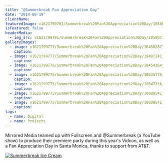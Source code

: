 ```yaml
---
title: "@Summerbreak Fan Appreciation Day"
date: "2014-08-19"
clientName: 
featuredImage: v1621799781/Summerbreak%20Fan%20Appreciation%20Day/10580717_890765337618566_4446654532525409101_o_czxpn9.jpg
isFeatured: false
headerMedia:
  - img_src: v1621799781/Summerbreak%20Fan%20Appreciation%20Day/10580717_890765337618566_4446654532525409101_o_czxpn9.jpg
galleryImages:
  - image: v1621799777/Summerbreak%20Fan%20Appreciation%20Day/10450287_890764637618636_7575976118346345791_o_ffmymu.jpg
    caption: 
  - image: v1621799777/Summerbreak%20Fan%20Appreciation%20Day/10497241_890765057618594_2562461455709035634_o_jkbw1v.jpg
    caption: 
  - image: v1621799776/Summerbreak%20Fan%20Appreciation%20Day/10454364_890765277618572_484332907354075027_o_afkxsc.jpg
    caption: 
  - image: v1621799775/Summerbreak%20Fan%20Appreciation%20Day/10535776_890764377618662_212057877448489542_o_riv60t.jpg
    caption: 
  - image: v1621799775/Summerbreak%20Fan%20Appreciation%20Day/10547316_890764337618666_6444117854386907050_o_bw8cqg.jpg
    caption: 
  - image: v1621799775/Summerbreak%20Fan%20Appreciation%20Day/10608541_890764487618651_6812901838933657637_o-1_npdi8w.jpg
    caption: 
  - image: v1621799775/Summerbreak%20Fan%20Appreciation%20Day/10608541_890764487618651_6812901838933657637_o_hsf1ko.jpg
    caption: 
tags:
  - name: Digital
  - name: Projects
---
```



Mirrored Media teamed up with Fullscreen and @Summerbreak (a YouTube show) to produce their premiere party during this year's Vidcon, as well as a Fan Appreciation Day in Santa Monica, thanks to support from AT&T.

[![Summerbreak Ice Cream](http://www.mirroredmedia.com/wp-content/uploads/2014/08/Screen-Shot-2014-08-14-at-3.19.57-PM-300x300.png)](http://www.mirroredmedia.com/wp-content/uploads/2014/08/Screen-Shot-2014-08-14-at-3.19.57-PM.png)

